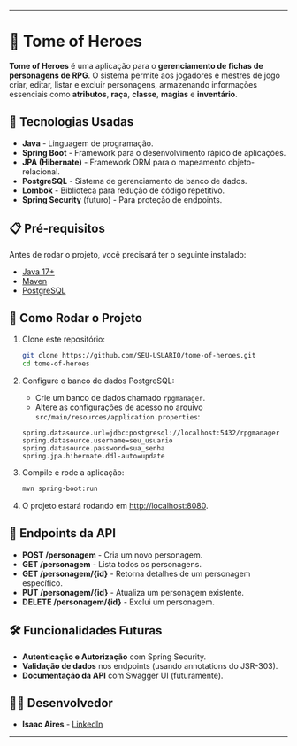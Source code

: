 

---

# 📖 **Tome of Heroes**

**Tome of Heroes** é uma aplicação para o **gerenciamento de fichas de personagens de RPG**. O sistema permite aos jogadores e mestres de jogo criar, editar, listar e excluir personagens, armazenando informações essenciais como **atributos**, **raça**, **classe**, **magias** e **inventário**.

## 📌 **Tecnologias Usadas**

- **Java** - Linguagem de programação.
- **Spring Boot** - Framework para o desenvolvimento rápido de aplicações.
- **JPA (Hibernate)** - Framework ORM para o mapeamento objeto-relacional.
- **PostgreSQL** - Sistema de gerenciamento de banco de dados.
- **Lombok** - Biblioteca para redução de código repetitivo.
- **Spring Security** (futuro) - Para proteção de endpoints.

## 📋 **Pré-requisitos**

Antes de rodar o projeto, você precisará ter o seguinte instalado:

- [Java 17+](https://adoptopenjdk.net/)
- [Maven](https://maven.apache.org/install.html)
- [PostgreSQL](https://www.postgresql.org/download/)

## 🚀 **Como Rodar o Projeto**

1. Clone este repositório:
   ```bash
   git clone https://github.com/SEU-USUARIO/tome-of-heroes.git
   cd tome-of-heroes
   ```

2. Configure o banco de dados PostgreSQL:
   - Crie um banco de dados chamado `rpgmanager`.
   - Altere as configurações de acesso no arquivo `src/main/resources/application.properties`:

   ```properties
   spring.datasource.url=jdbc:postgresql://localhost:5432/rpgmanager
   spring.datasource.username=seu_usuario
   spring.datasource.password=sua_senha
   spring.jpa.hibernate.ddl-auto=update
   ```

3. Compile e rode a aplicação:

   ```bash
   mvn spring-boot:run
   ```

4. O projeto estará rodando em [http://localhost:8080](http://localhost:8080).

## 📄 **Endpoints da API**

- **POST /personagem** - Cria um novo personagem.
- **GET /personagem** - Lista todos os personagens.
- **GET /personagem/{id}** - Retorna detalhes de um personagem específico.
- **PUT /personagem/{id}** - Atualiza um personagem existente.
- **DELETE /personagem/{id}** - Exclui um personagem.

## 🛠️ **Funcionalidades Futuras**

- **Autenticação e Autorização** com Spring Security.
- **Validação de dados** nos endpoints (usando annotations do JSR-303).
- **Documentação da API** com Swagger UI (futuramente).

## 👨‍💻 **Desenvolvedor**

- **Isaac Aires** - [LinkedIn](https://www.linkedin.com/in/isaacaires/)

---
